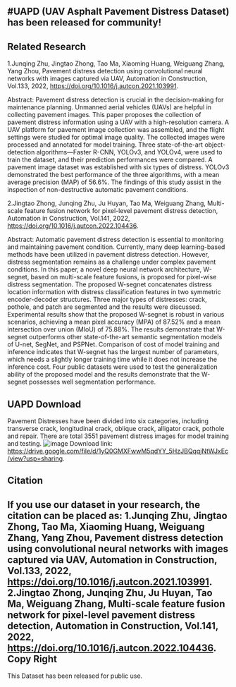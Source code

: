 #UAPD (UAV Asphalt Pavement Distress Dataset) has been released for community!
------------------------------------------------------
Related Research
------------------------------------------------------
1.Junqing Zhu, Jingtao Zhong, Tao Ma, Xiaoming Huang, Weiguang Zhang, Yang Zhou, Pavement distress detection using convolutional neural networks with images captured via UAV, Automation in Construction, Vol.133, 2022, https://doi.org/10.1016/j.autcon.2021.103991.

Abstract: Pavement distress detection is crucial in the decision-making for maintenance planning. Unmanned aerial vehicles
(UAVs) are helpful in collecting pavement images. This paper proposes the collection of pavement distress
information using a UAV with a high-resolution camera. A UAV platform for pavement image collection was
assembled, and the flight settings were studied for optimal image quality. The collected images were processed
and annotated for model training. Three state-of-the-art object-detection algorithms—Faster R-CNN, YOLOv3,
and YOLOv4, were used to train the dataset, and their prediction performances were compared. A pavement
image dataset was established with six types of distress. YOLOv3 demonstrated the best performance of the three
algorithms, with a mean average precision (MAP) of 56.6%. The findings of this study assist in the inspection of
non-destructive automatic pavement conditions.

2.Jingtao Zhong, Junqing Zhu, Ju Huyan, Tao Ma, Weiguang Zhang, Multi-scale feature fusion network for pixel-level pavement distress detection, Automation in Construction, Vol.141, 2022, https://doi.org/10.1016/j.autcon.2022.104436.

Abstract: Automatic pavement distress detection is essential to monitoring and maintaining pavement condition.
Currently, many deep learning-based methods have been utilized in pavement distress detection. However,
distress segmentation remains as a challenge under complex pavement conditions. In this paper, a novel deep
neural network architecture, W-segnet, based on multi-scale feature fusions, is proposed for pixel-wise distress
segmentation. The proposed W-segnet concatenates distress location information with distress classification
features in two symmetric encoder-decoder structures. Three major types of distresses: crack, pothole, and patch
are segmented and the results were discussed. Experimental results show that the proposed W-segnet is robust in
various scenarios, achieving a mean pixel accuracy (MPA) of 87.52% and a mean intersection over union (MIoU)
of 75.88%. The results demonstrate that W-segnet outperforms other state-of-the-art semantic segmentation
models of U-net, SegNet, and PSPNet. Comparison of cost of model training and inference indicates that W-segnet
has the largest number of parameters, which needs a slightly longer training time while it does not increase the
inference cost. Four public datasets were used to test the generalization ability of the proposed model and the
results demonstrate that the W-segnet possesses well segmentation performance.

UAPD Download
----------
Pavement Distresses have been divided into six categories, including transverse crack, longitudinal crack, oblique crack, alligator crack, pothole and repair. There are total 3551 pavement distress images for model training and testing.
![image](https://user-images.githubusercontent.com/74219767/184716090-adc08964-57f2-48ec-bbf8-5a424dfc2b0f.png)
Download link: https://drive.google.com/file/d/1yQ0GMXFwwM5qdYY_5HzJBQqqjNtWJxEc/view?usp=sharing.

Citation
----------
If you use our dataset in your research, the citation can be placed as:
1.Junqing Zhu, Jingtao Zhong, Tao Ma, Xiaoming Huang, Weiguang Zhang, Yang Zhou, Pavement distress detection using convolutional neural networks with images captured via UAV, Automation in Construction, Vol.133, 2022, https://doi.org/10.1016/j.autcon.2021.103991.
2.Jingtao Zhong, Junqing Zhu, Ju Huyan, Tao Ma, Weiguang Zhang, Multi-scale feature fusion network for pixel-level pavement distress detection, Automation in Construction, Vol.141, 2022, https://doi.org/10.1016/j.autcon.2022.104436.
Copy Right
----------
This Dataset has been released for public use.
